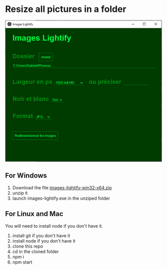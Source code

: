 # Resize all pictures in a folder

![images-lightify screenshot](./Capture.PNG "images-lightify screenshot")

## For Windows 
1. Download the file [images-lightify-win32-x64.zip](https://www.dropbox.com/sh/mcqcdu0d9w69kxd/AAAIjUxHWDlVjnKj2aXj19Saa?dl=0)
2. unzip it
3. launch images-lightify.exe in the unziped folder


## For Linux and Mac

You will need to install node if you don't have it.

1. install git if you don't have it
2. install node if you don't have it
3. clone this repo
3. cd in the cloned folder 
2. npm i
3. npm start
